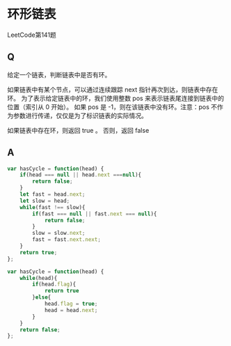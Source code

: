 # 环形链表
LeetCode第141题

## Q
给定一个链表，判断链表中是否有环。

如果链表中有某个节点，可以通过连续跟踪 next 指针再次到达，则链表中存在环。 为了表示给定链表中的环，我们使用整数 pos 来表示链表尾连接到链表中的位置（索引从 0 开始）。 如果 pos 是 -1，则在该链表中没有环。注意：pos 不作为参数进行传递，仅仅是为了标识链表的实际情况。

如果链表中存在环，则返回 true 。 否则，返回 false

## A
``` javascript
var hasCycle = function(head) {
    if(head === null || head.next ===null){
        return false;
    }
    let fast = head.next;
    let slow = head;
    while(fast !== slow){
        if(fast === null || fast.next === null){
            return false;
        }
        slow = slow.next;
        fast = fast.next.next;
    }
    return true;
};
```

```javascript
var hasCycle = function(head) {
    while(head){
        if(head.flag){
            return true
        }else{
            head.flag = true;
            head = head.next;
        }
    }
    return false;
};
```